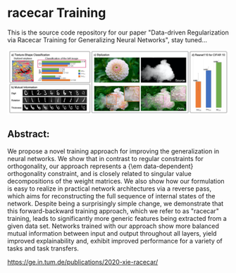 # racecar Training

This is the source code repository for our paper
"Data-driven Regularization via Racecar Training for Generalizing Neural Networks",
stay tuned...

![racecar Training teaser](resources/racecar-teaser.jpg)

## Abstract:

We propose a novel training approach for improving the generalization in neural networks.  We show that in contrast to regular constraints for orthogonality, our approach represents a {\em data-dependent} orthogonality constraint, and is closely related to singular value decompositions of the weight matrices.  We also show how our formulation is easy to realize in practical network architectures via a reverse pass, which aims for reconstructing the full sequence of internal states of the network.  Despite being a surprisingly simple change, we demonstrate that this forward-backward training approach, which we refer to as "racecar" training, leads to significantly more generic features being extracted from a given data set.  Networks trained with our approach show more balanced mutual information between input and output throughout all layers, yield improved explainability and, exhibit improved performance for a variety of tasks and task transfers.

<https://ge.in.tum.de/publications/2020-xie-racecar/>

